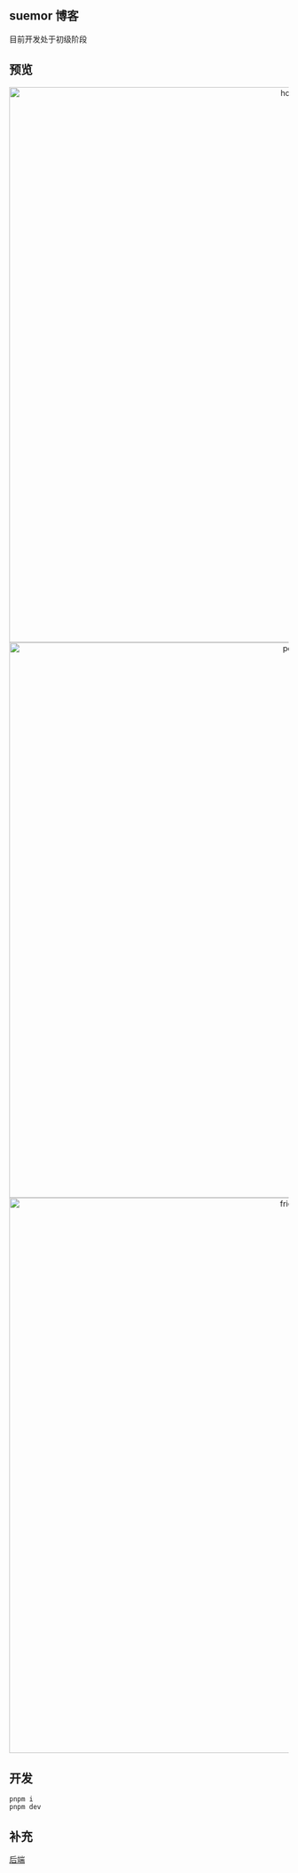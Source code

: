 ## suemor 博客

目前开发处于初级阶段

## 预览

<p align="middle">
<img src="https://y.suemor.com/imagessuemor-blog-home-3.jpg" width="1000" alt="home"  />
<img src="https://y.suemor.com/imagessuemor-post-2.jpg" width="1000" alt="post"  />
<img src="https://y.suemor.com/imagessuemor-friends-2.jpg" width="1000" alt="friend"  />
</p>

## 开发

```
pnpm i
pnpm dev
```

## 补充

[后端](https://github.com/suemor233/suemor-core)
